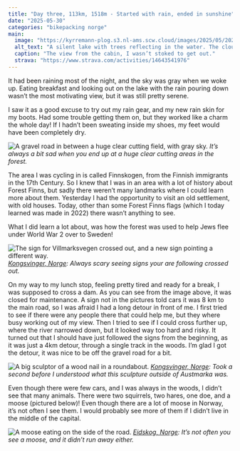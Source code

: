 ```yaml
---
title: "Day three, 113km, 1518m - Started with rain, ended in sunshine"
date: "2025-05-30"
categories: "bikepacking norge"
main:
  image: "https://kyrremann-plog.s3.nl-ams.scw.cloud/images/2025/05/20250530_094724.jpg"
  alt_text: "A silent lake with trees reflecting in the water. The clouds are gray, full of rain."
  caption: "The view from the cabin, I wasn’t stoked to get out."
  strava: "https://www.strava.com/activities/14643541976"
---
```


It had been raining most of the night, and the sky was gray when we woke up. Eating breakfast and looking out on the lake with the rain pouring down wasn’t the most motivating view, but it was still pretty serene.

I saw it as a good excuse to try out my rain gear, and my new rain skin for my boots. Had some trouble getting them on, but they worked like a charm the whole day! If I hadn’t been sweating inside my shoes, my feet would have been completely dry.

![A gravel road in between a huge clear cutting field, with gray sky.](https://kyrremann-plog.s3.nl-ams.scw.cloud/images/2025/05/20250530_104720.jpg)
*It’s always a bit sad when you end up at a huge clear cutting areas in the forest.*

The area I was cycling in is called Finnskogen, from the Finnish immigrants in the 17th Century. So I knew that I was in an area with a lot of history about Forest Finns, but sadly there weren’t many landmarks where I could learn more about them. Yesterday I had the opportunity to visit an old settlement, with old houses. Today, other than some Forest Finns flags (which I today learned was made in 2022) there wasn’t anything to see.

What I did learn a lot about, was how the forest was used to help Jews flee under World War 2 over to Sweden!

![The sign for Villmarksvegen crossed out, and a new sign pointing a different way.](https://kyrremann-plog.s3.nl-ams.scw.cloud/images/2025/05/20250530_124949.jpg)
*[Kongsvinger, Norge](https://www.google.com/maps/place/60.1442564,12.4201361): Always scary seeing signs your are following crossed out.*

On my way to my lunch stop, feeling pretty tired and ready for a break, I was supposed to cross a dam. As you can see from the image above, it was closed for maintenance. A sign not in the pictures told cars it was 8 km to the main road, so I was afraid I had a long detour in front of me. I first tried to see if there were any people there that could help me, but they where busy working out of my view. Then I tried to see if I could cross further up, where the river narrowed down, but it looked way too hard and risky. It turned out that I should have just followed the signs from the beginning, as it was just a 4km detour, through a single track in the woods. I’m glad I got the detour, it was nice to be off the gravel road for a bit.

![A big sculptor of a wood nail in a roundabout.](https://kyrremann-plog.s3.nl-ams.scw.cloud/images/2025/05/20250530_135621.jpg)
*[Kongsvinger, Norge](https://www.google.com/maps/place/60.106028799722225,12.342012699722224): Took a second before I understood what this sculpture outside of Austmarka was.*

Even though there were few cars, and I was always in the woods, I didn’t see that many animals. There were two squirrels, two hares, one doe, and a moose (pictured below)! Even though there are a lot of moose in Norway, it’s not often I see them. I would probably see more of them if I didn’t live in the middle of the capital.

![A moose eating on the side of the road.](https://kyrremann-plog.s3.nl-ams.scw.cloud/images/2025/05/20250530_185319.jpg)
*[Eidskog, Norge](https://www.google.com/maps/place/59.8954086,11.834225599722222): It’s not often you see a moose, and it didn’t run away either.*